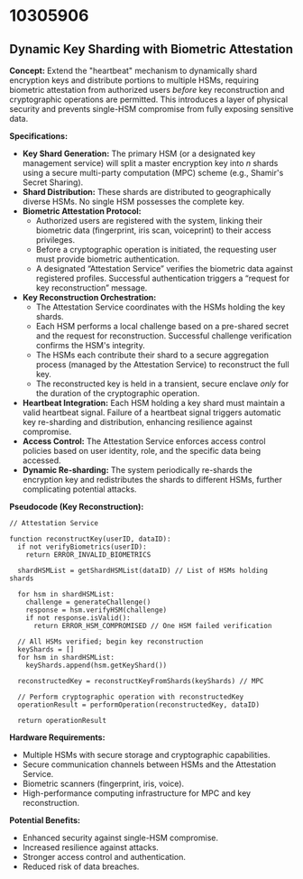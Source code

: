 # 10305906

## Dynamic Key Sharding with Biometric Attestation

**Concept:** Extend the "heartbeat" mechanism to dynamically shard encryption keys and distribute portions to multiple HSMs, requiring biometric attestation from authorized users *before* key reconstruction and cryptographic operations are permitted. This introduces a layer of physical security and prevents single-HSM compromise from fully exposing sensitive data.

**Specifications:**

*   **Key Shard Generation:** The primary HSM (or a designated key management service) will split a master encryption key into *n* shards using a secure multi-party computation (MPC) scheme (e.g., Shamir's Secret Sharing).
*   **Shard Distribution:** These shards are distributed to geographically diverse HSMs. No single HSM possesses the complete key.
*   **Biometric Attestation Protocol:**
    *   Authorized users are registered with the system, linking their biometric data (fingerprint, iris scan, voiceprint) to their access privileges.
    *   Before a cryptographic operation is initiated, the requesting user must provide biometric authentication.
    *   A designated “Attestation Service” verifies the biometric data against registered profiles. Successful authentication triggers a “request for key reconstruction” message.
*   **Key Reconstruction Orchestration:**
    *   The Attestation Service coordinates with the HSMs holding the key shards.
    *   Each HSM performs a local challenge based on a pre-shared secret and the request for reconstruction. Successful challenge verification confirms the HSM's integrity.
    *   The HSMs each contribute their shard to a secure aggregation process (managed by the Attestation Service) to reconstruct the full key.
    *   The reconstructed key is held in a transient, secure enclave *only* for the duration of the cryptographic operation.
*   **Heartbeat Integration:**  Each HSM holding a key shard must maintain a valid heartbeat signal. Failure of a heartbeat signal triggers automatic key re-sharding and distribution, enhancing resilience against compromise.
*   **Access Control:**  The Attestation Service enforces access control policies based on user identity, role, and the specific data being accessed.
*   **Dynamic Re-sharding:** The system periodically re-shards the encryption key and redistributes the shards to different HSMs, further complicating potential attacks.

**Pseudocode (Key Reconstruction):**

```
// Attestation Service

function reconstructKey(userID, dataID):
  if not verifyBiometrics(userID):
    return ERROR_INVALID_BIOMETRICS

  shardHSMList = getShardHSMList(dataID) // List of HSMs holding shards

  for hsm in shardHSMList:
    challenge = generateChallenge()
    response = hsm.verifyHSM(challenge)
    if not response.isValid():
      return ERROR_HSM_COMPROMISED // One HSM failed verification

  // All HSMs verified; begin key reconstruction
  keyShards = []
  for hsm in shardHSMList:
    keyShards.append(hsm.getKeyShard())

  reconstructedKey = reconstructKeyFromShards(keyShards) // MPC

  // Perform cryptographic operation with reconstructedKey
  operationResult = performOperation(reconstructedKey, dataID)

  return operationResult
```

**Hardware Requirements:**

*   Multiple HSMs with secure storage and cryptographic capabilities.
*   Secure communication channels between HSMs and the Attestation Service.
*   Biometric scanners (fingerprint, iris, voice).
*   High-performance computing infrastructure for MPC and key reconstruction.

**Potential Benefits:**

*   Enhanced security against single-HSM compromise.
*   Increased resilience against attacks.
*   Stronger access control and authentication.
*   Reduced risk of data breaches.